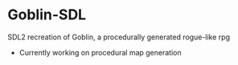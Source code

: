 # Goblin-SDL
SDL2 recreation of Goblin, a procedurally generated rogue-like rpg 

- Currently working on procedural map generation
